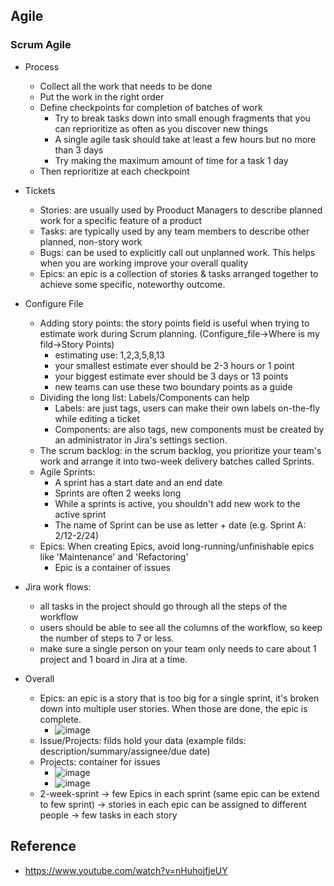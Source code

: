 ## Agile

### Scrum Agile
* Process
    * Collect all the work that needs to be done
    * Put the work in the right order
    * Define checkpoints for completion of batches of work
        * Try to break tasks down into small enough fragments that you can reprioritize as often as you discover new things
        * A single agile task should take at least a few hours but no more than 3 days
        * Try making the maximum amount of time for a task 1 day
    * Then reprioritize at each checkpoint

* Tickets
    * Stories: are usually used by Prooduct Managers to describe planned work for a specific feature of a product       
    * Tasks: are typically used by any team members to describe other planned, non-story work
    * Bugs: can be used to explicitly call out unplanned work. This helps when you are working improve your overall quality
    * Epics: an epic is a collection of stories & tasks arranged together to achieve some specific, noteworthy outcome.

* Configure File
    * Adding story points: the story points field is useful when trying to estimate work during Scrum planning. (Configure_file->Where is my fild->Story Points) 
        * estimating use: 1,2,3,5,8,13
        * your smallest estimate ever should be 2-3 hours or 1 point
        * your biggest estimate ever should be 3 days or 13 points
        * new teams can use these two boundary points as a guide
    * Dividing the long list: Labels/Components can help
        * Labels: are just tags, users can make their own labels on-the-fly while editing a ticket
        * Components: are also tags, new components must be created by an administrator in Jira's settings section. 
    * The scrum backlog: in the scrum backlog, you prioritize your team's work and arrange it into two-week delivery batches called Sprints.    
    * Agile Sprints: 
        * A sprint has a start date and an end date
        * Sprints are often 2 weeks long
        * While a sprints is active, you shouldn't add new work to the active sprint
        * The name of Sprint can be use as letter + date (e.g. Sprint A: 2/12-2/24)
    * Epics: When creating Epics, avoid long-running/unfinishable epics like 'Maintenance' and 'Refactoring'
        * Epic is a container of issues

* Jira work flows:
    * all tasks in the project should go through all the steps of the workflow
    * users should be able to see all the columns of the workflow, so keep the number of steps to 7 or less.
    * make sure a single person on your team only needs to care about 1 project and 1 board in Jira at a time.

* Overall
    * Epics: an epic is a story that is too big for a single sprint, it's broken down into multiple user stories. When those are done, the epic is complete.
        * ![image](https://user-images.githubusercontent.com/16402963/184557293-025c980d-b4da-4551-8a6d-1165bf36d96d.png)
    * Issue/Projects: filds hold your data (example filds: description/summary/assignee/due date)
    * Projects: container for issues
        * ![image](https://user-images.githubusercontent.com/16402963/184557567-7e7d3c48-40b4-408c-a62e-a9c8eb123d13.png)
        * ![image](https://user-images.githubusercontent.com/16402963/184950381-d7819b29-b6ad-49be-bded-1d1215bfd000.png)
    * 2-week-sprint -> few Epics in each sprint (same epic can be extend to few sprint) -> stories in each epic can be assigned to different people -> few tasks in each story

   


## Reference
* https://www.youtube.com/watch?v=nHuhojfjeUY 
